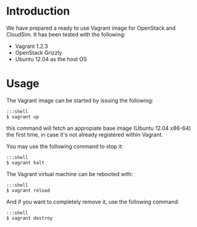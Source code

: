 Introduction
============

We have prepared a ready to use Vagrant image for OpenStack and CloudSim. It
has been tested with the following:

- Vagrant 1.2.3
- OpenStack Grizzly
- Ubuntu 12.04 as the host OS

Usage
=====

The Vagrant image can be started by issuing the following:

    :::shell
    $ vagrant up

this command will fetch an appropiate base image (Ubuntu 12.04 x86-64) the first
time, in case it's not already registered within Vagrant.

You may use the following command to stop it:

    :::shell
    $ vagrant halt

The Vagrant virtual machine can be rebooted with:

    :::shell
    $ vagrant reload

And if you want to completely remove it, use the following command:

    :::shell
    $ vagrant destroy
